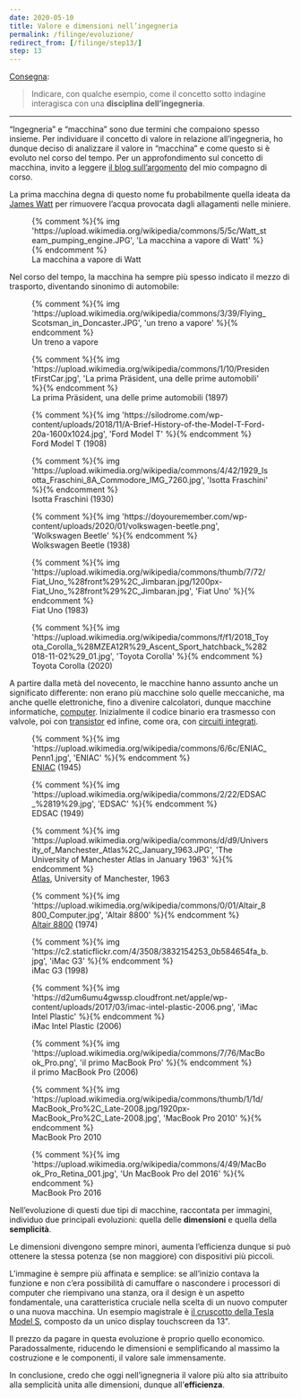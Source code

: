 ```yaml
---
date: 2020-05-10
title: Valore e dimensioni nell’ingegneria
permalink: /filinge/evoluzione/
redirect_from: [/filinge/step13/]
step: 13
---
```

[Consegna](https://filinge.blogspot.com/2020/05/step-13-nellingegneria.html):

> Indicare, con qualche esempio, come il concetto sotto indagine interagisca con una **disciplina dell’ingegneria**. 

---

“Ingegneria” e “macchina” sono due termini che compaiono spesso insieme. Per individuare il concetto di valore in relazione all’ingegneria, ho dunque deciso di analizzare il valore in “macchina” e come questo si è evoluto nel corso del tempo. Per un approfondimento sul concetto di macchina, invito a leggere [il blog sull’argomento](https://f274723.blogspot.com/) del mio compagno di corso.

La prima macchina degna di questo nome fu probabilmente quella ideata da [James Watt](https://www.treccani.it/enciclopedia/james-watt) per rimuovere l’acqua provocata dagli allagamenti nelle miniere.

<figure>
	{% comment %}{% img 'https://upload.wikimedia.org/wikipedia/commons/5/5c/Watt_steam_pumping_engine.JPG', 'La macchina a vapore di Watt' %}{% endcomment %}
	<figcaption>La macchina a vapore di Watt</figcaption>
</figure>

Nel corso del tempo, la macchina ha sempre più spesso indicato il mezzo di trasporto, diventando sinonimo di automobile:

<figure>
	{% comment %}{% img 'https://upload.wikimedia.org/wikipedia/commons/3/39/Flying_Scotsman_in_Doncaster.JPG', 'un treno a vapore' %}{% endcomment %}
	<figcaption>Un treno a vapore</figcaption>
</figure>

<figure>
	{% comment %}{% img 'https://upload.wikimedia.org/wikipedia/commons/1/10/PresidentFirstCar.jpg', 'La prima Präsident, una delle prime automobili' %}{% endcomment %}
	<figcaption>La prima Präsident, una delle prime automobili (1897)</figcaption>
</figure>

<figure>
	{% comment %}{% img 'https://silodrome.com/wp-content/uploads/2018/11/A-Brief-History-of-the-Model-T-Ford-20a-1600x1024.jpg', 'Ford Model T' %}{% endcomment %}
	<figcaption>Ford Model T (1908)</figcaption>
</figure>

<figure>
	{% comment %}{% img 'https://upload.wikimedia.org/wikipedia/commons/4/42/1929_Isotta_Fraschini_8A_Commodore_IMG_7260.jpg', 'Isotta Fraschini' %}{% endcomment %}
	<figcaption>Isotta Fraschini (1930)</figcaption>
</figure>

<figure>
	{% comment %}{% img 'https://doyouremember.com/wp-content/uploads/2020/01/volkswagen-beetle.png', 'Wolkswagen Beetle' %}{% endcomment %}
	<figcaption>Wolkswagen Beetle (1938)</figcaption>
</figure>

<figure>
	{% comment %}{% img 'https://upload.wikimedia.org/wikipedia/commons/thumb/7/72/Fiat_Uno_%28front%29%2C_Jimbaran.jpg/1200px-Fiat_Uno_%28front%29%2C_Jimbaran.jpg', 'Fiat Uno' %}{% endcomment %}
	<figcaption>Fiat Uno (1983)</figcaption>
</figure>

<figure>
	{% comment %}{% img 'https://upload.wikimedia.org/wikipedia/commons/f/f1/2018_Toyota_Corolla_%28MZEA12R%29_Ascent_Sport_hatchback_%282018-11-02%29_01.jpg', 'Toyota Corolla' %}{% endcomment %}
	<figcaption>Toyota Corolla (2020)</figcaption>
</figure>

A partire dalla metà del novecento, le macchine hanno assunto anche un significato differente: non erano più macchine solo quelle meccaniche, ma anche quelle elettroniche, fino a divenire calcolatori, dunque macchine informatiche, <a href='https://en.wikipedia.org/wiki/History_of_computing_hardware' hreflang='it'>computer</a>. Inizialmente il codice binario era trasmesso con valvole, poi con [transistor](https://it.wikipedia.org/wiki/Transistor) ed infine, come ora, con [circuiti integrati](https://it.wikipedia.org/wiki/Circuito_integrato).

<figure>
	{% comment %}{% img 'https://upload.wikimedia.org/wikipedia/commons/6/6c/ENIAC_Penn1.jpg', 'ENIAC' %}{% endcomment %}
	<figcaption><a href='https://it.wikipedia.org/wiki/ENIAC' title='ENIAC su Wikipedia'>ENIAC</a> (1945)</figcaption>
</figure>

<figure>
	{% comment %}{% img 'https://upload.wikimedia.org/wikipedia/commons/2/22/EDSAC_%2819%29.jpg', 'EDSAC' %}{% endcomment %}
	<figcaption>EDSAC (1949)</figcaption>
</figure>

<figure>
	{% comment %}{% img 'https://upload.wikimedia.org/wikipedia/commons/d/d9/University_of_Manchester_Atlas%2C_January_1963.JPG', 'The University of Manchester Atlas in January 1963' %}{% endcomment %}
	<figcaption><a href='https://en.wikipedia.org/wiki/Atlas_%28computer%29' title='Atlas su Wikipedia'>Atlas</a>, University of Manchester, 1963</figcaption>
</figure>

<figure>
	{% comment %}{% img 'https://upload.wikimedia.org/wikipedia/commons/0/01/Altair_8800_Computer.jpg', 'Altair 8800' %}{% endcomment %}
	<figcaption><a href='https://en.wikipedia.org/wiki/Altair_8800' title='Altair 8800 su Wikipedia'>Altair 8800</a> (1974)</figcaption>
</figure>

<figure>
	{% comment %}{% img 'https://c2.staticflickr.com/4/3508/3832154253_0b584654fa_b.jpg', 'iMac G3' %}{% endcomment %}
	<figcaption>iMac G3 (1998)</figcaption>
</figure>

<figure>
	{% comment %}{% img 'https://d2um6umu4gwssp.cloudfront.net/apple/wp-content/uploads/2017/03/imac-intel-plastic-2006.png', 'iMac Intel Plastic' %}{% endcomment %}
	<figcaption>iMac Intel Plastic (2006)</figcaption>
</figure>

<figure>
	{% comment %}{% img 'https://upload.wikimedia.org/wikipedia/commons/7/76/MacBook_Pro.png', 'il primo MacBook Pro' %}{% endcomment %}
	<figcaption>il primo MacBook Pro (2006)</figcaption>
</figure>

<figure>
	{% comment %}{% img 'https://upload.wikimedia.org/wikipedia/commons/thumb/1/1d/MacBook_Pro%2C_Late-2008.jpg/1920px-MacBook_Pro%2C_Late-2008.jpg', 'MacBook Pro 2010' %}{% endcomment %}
	<figcaption>MacBook Pro 2010</figcaption>
</figure>

<figure>
	{% comment %}{% img 'https://upload.wikimedia.org/wikipedia/commons/4/49/MacBook_Pro_Retina_001.jpg', 'Un MacBook Pro del 2016' %}{% endcomment %}
	<figcaption>MacBook Pro 2016</figcaption>
</figure>

Nell’evoluzione di questi due tipi di macchine, raccontata per immagini, individuo due principali evoluzioni: quella delle **dimensioni** e quella della **semplicità**.

Le dimensioni divengono sempre minori, aumenta l’efficienza dunque si può ottenere la stessa potenza (se non maggiore) con dispositivi più piccoli.

L’immagine è sempre più affinata e semplice: se all’inizio contava la funzione e non c’era possibilità di camuffare o nascondere i processori di computer che riempivano una stanza, ora il design è un aspetto fondamentale, una caratteristica cruciale nella scelta di un nuovo computer o una nuova macchina. Un esempio magistrale è [il cruscotto della Tesla Model S](https://www.teslarati.com/wp-content/uploads/2018/06/tesla-model-s-dashboard.jpg), composto da un unico display touchscreen da 13".

Il prezzo da pagare in questa evoluzione è proprio quello economico. Paradossalmente, riducendo le dimensioni e semplificando al massimo la costruzione e le componenti, il valore sale immensamente.

In conclusione, credo che oggi nell’ignegneria il valore più alto sia attribuito alla semplicità unita alle dimensioni, dunque all’**efficienza**.

